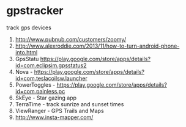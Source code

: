 gpstracker
==========

track gps devices

1. http://www.pubnub.com/customers/zoomy/
2. http://www.alexroddie.com/2013/11/how-to-turn-android-phone-into.html
2. GpsStatu https://play.google.com/store/apps/details?id=com.eclipsim.gpsstatus2
3. Nova - https://play.google.com/store/apps/details?id=com.teslacoilsw.launcher
4. PowerToggles - https://play.google.com/store/apps/details?id=com.painless.pc
5. SkEye - Star gazing app
6. TerraTime - track sunrize and sunset times
7. ViewRanger - GPS Trails and Maps
8. http://www.insta-mapper.com/
